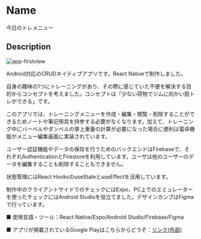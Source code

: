 Name
====

今日のトレメニュー

## Description

![app-firstview](https://user-images.githubusercontent.com/68333078/111040671-7abb4500-8477-11eb-9699-f65c6b858037.png)

Android対応のCRUDネイティブアプリです。React Nativeで制作しました。

自身の趣味の1つにトレーニングがあり、その際に感じていた不便を解決する目的からコンセプトを考えました。コンセプトは「少ない荷物でジムに向かい筋トレができる」です。

このアプリでは、トレーニングメニューを作成・編集・閲覧・削除することができるためノートや筆記用具を持参する必要がなくなります。加えて、トレーニング中にバーベルやダンベルの挙上重量の計算が必要になった場合に便利は電卓機能がメニュー編集画面に実装されています。

ユーザー認証機能やデータの保存を行うためのバックエンドはFirebaseで、それぞれAuthenticationとFirestoreを利用しています。ユーザは他のユーザーのデータを編集することも削除することもできません。

状態管理にはReact HooksのuseStateとuseEffectを活用しています。

制作中のクライアントサイドでのチェックにはExpo、PC上でのエミュレーターを使ったチェックにはAndroid Studioを役立てました。デザインカンプはFigmaで行っています。

■ 使用言語・ツール：React Native/Expo/Android Studio/Firebase/Figma

■ アプリが掲載されているGoogle Playはこちらからどうぞ：[リンク(外部)](https://play.google.com/store/apps/details?id=jp.AppCreate.TrainingLog)
